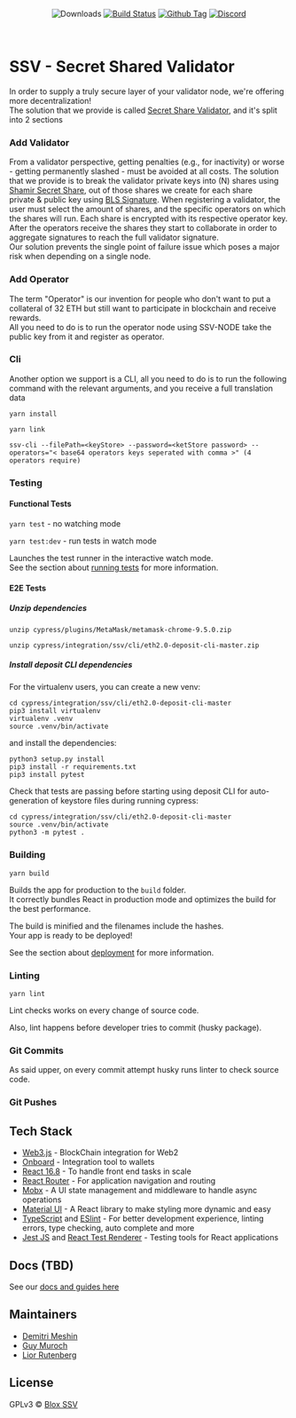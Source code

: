 
<div align="center">


[comment]: <> (download)
![Downloads][github-releases-download]
[![Build Status][github-actions-status]][github-actions-url]
[![Github Tag][github-tag-image]][github-tag-url]
[![Discord](https://discord.com/api/guilds/723834989506068561/widget.png?style=shield)](http://bit.ly/30HwvsC)
</div>
<br>


# SSV - Secret Shared Validator
In order to supply a truly secure layer of your validator node, we're offering more decentralization! <br>
The solution that we provide is called <a href="https://github.com/herumi/bls-wasm">Secret Share Validator</a>, and it's split into 2 sections


### Add Validator
From a validator perspective, getting penalties (e.g., for inactivity) or worse - getting permanently slashed - must be avoided at all costs.
The solution that we provide is to break the validator private keys into (N) shares using 
<a href="https://github.com/herumi/bls-wasm">Shamir Secret Share</a>, out of those shares we create for each share <br> private & public key using 
<a href="https://github.com/herumi/bls-wasm">BLS Signature</a>. When registering a validator, the user must select the amount of shares,
and the specific operators on which the shares will run. Each share is encrypted with its respective operator key.
After the operators receive the shares they start to collaborate in order to aggregate signatures to reach the full validator signature.<br>
Our solution prevents the single point of failure issue which poses a major risk when depending on a single node.

### Add Operator
The term "Operator" is our invention for people who don't want to put a collateral of 32 ETH but still want to participate in blockchain and receive rewards.<br>
All you need to do is to run the operator node using <a herf="https://github.com/bloxapp/ssv">SSV-NODE</a> take the public key from it and register as operator.
### Cli
Another option we support is a CLI, all you need to do is to run the following command with the relevant arguments, and you receive a full translation data
```
yarn install
```
```
yarn link
```
```
ssv-cli --filePath=<keyStore> --password=<ketStore password> --operators="< base64 operators keys seperated with comma >" (4 operators require)
```

### Testing

#### Functional Tests

`yarn test` - no watching mode

`yarn test:dev` - run tests in watch mode

Launches the test runner in the interactive watch mode.<br />
See the section about [running tests](https://facebook.github.io/create-react-app/docs/running-tests) for more information.

#### E2E Tests

##### Unzip dependencies

```
unzip cypress/plugins/MetaMask/metamask-chrome-9.5.0.zip
```

```
unzip cypress/integration/ssv/cli/eth2.0-deposit-cli-master.zip
```

##### Install deposit CLI dependencies

For the virtualenv users, you can create a new venv:

```
cd cypress/integration/ssv/cli/eth2.0-deposit-cli-master
pip3 install virtualenv
virtualenv .venv
source .venv/bin/activate
```

and install the dependencies:

```
python3 setup.py install
pip3 install -r requirements.txt
pip3 install pytest
```

Check that tests are passing before starting using deposit CLI for auto-generation of keystore files during running cypress:

```
cd cypress/integration/ssv/cli/eth2.0-deposit-cli-master
source .venv/bin/activate
python3 -m pytest .
```

### Building

`yarn build`

Builds the app for production to the `build` folder.<br />
It correctly bundles React in production mode and optimizes the build for the best performance.

The build is minified and the filenames include the hashes.<br />
Your app is ready to be deployed!

See the section about [deployment](https://facebook.github.io/create-react-app/docs/deployment) for more information.

### Linting

`yarn lint`

Lint checks works on every change of source code.

Also, lint happens before developer tries to commit (husky package).

### Git Commits

As said upper, on every commit attempt husky runs linter to check source code.

### Git Pushes

## Tech Stack
- <a href="https://web3js.readthedocs.io/en/v1.3.4/">Web3.js</a> - BlockChain integration for Web2
- <a href="https://github.com/blocknative/onboard">Onboard</a> - Integration tool to wallets
- <a href="https://reactjs.org/">React 16.8</a> - To handle front end tasks in scale
- <a href="https://reacttraining.com/react-router/web/guides/quick-start">React Router</a> - For application navigation and routing
- <a href="https://mobx.js.org/README.html">Mobx</a> - A UI state management and middleware to handle async operations
- <a href="https://material-ui.com/">Material UI</a> - A React library to make styling more dynamic and easy
- <a href="https://www.typescriptlang.org/">TypeScript</a> and <a href="https://eslint.org/">ESlint</a> - For better development experience, linting errors, type checking, auto complete and more
- <a href="https://jestjs.io/">Jest JS</a> and <a href="https://reactjs.org/docs/test-renderer.html">React Test Renderer</a> - Testing tools for React applications

## Docs (TBD)

See our [docs and guides here](https://www.bloxstaking.com/blox-blog/)

## Maintainers
- [Demitri Meshin](https://github.com/meshin-blox)
- [Guy Muroch](https://github.com/guym-blox)
- [Lior Rutenberg](https://github.com/lior-blox)

## License

GPLv3 © [Blox SSV](https://github.com/bloxapp/ssv-web)

[github-actions-status]: https://github.com/bloxapp/ssv-web/workflows/Test/badge.svg?branch=stage
[github-releases-download]: https://img.shields.io/github/downloads/guym-blox/ssv-web/total
[github-actions-url]: https://github.com/bloxapp/ssv-web/actions
[github-tag-image]: https://img.shields.io/github/v/tag/bloxapp/ssv-web.svg?label=version
[github-tag-url]: https://github.com/bloxapp/blox-live.svg/releases/latest
[david-dev-image]: https://david-dm.org/bloxapp/blox-live/stage/dev-status.svg
[david-dev-url]: https://david-dm.org/bloxapp/blox-live/stage?type=dev	
